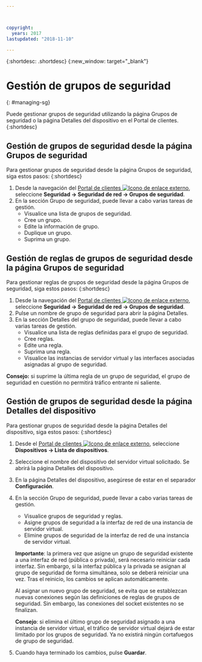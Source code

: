 ```yaml
---



copyright:
  years: 2017
lastupdated: "2018-11-10"

---
```


{:shortdesc: .shortdesc}
{:new_window: target="_blank"}

# Gestión de grupos de seguridad
{: #managing-sg}

Puede gestionar grupos de seguridad utilizando la página Grupos de seguridad o la página Detalles del dispositivo en el Portal de clientes.
{:shortdesc}

## Gestión de grupos de seguridad desde la página Grupos de seguridad

Para gestionar grupos de seguridad desde la página Grupos de seguridad, siga estos pasos:
{:shortdesc}

1. Desde la navegación del [Portal de clientes ![Icono de enlace externo](../../icons/launch-glyph.svg "Icono de enlace externo")](https://control.softlayer.com/), seleccione **Seguridad -> Seguridad de red -> Grupos de seguridad**.
2. En la sección Grupo de seguridad, puede llevar a cabo varias tareas de gestión.
     * Visualice una lista de grupos de seguridad.
     * Cree un grupo.
     * Edite la información de grupo.
     * Duplique un grupo.
     * Suprima un grupo.
     
## Gestión de reglas de grupos de seguridad desde la página Grupos de seguridad

Para gestionar reglas de grupos de seguridad desde la página Grupos de seguridad, siga estos pasos:
{:shortdesc}

1. Desde la navegación del [Portal de clientes ![Icono de enlace externo](../../icons/launch-glyph.svg "Icono de enlace externo")](https://control.softlayer.com/), seleccione **Seguridad -> Seguridad de red -> Grupos de seguridad**.
2. Pulse un nombre de grupo de seguridad para abrir la página Detalles.
3. En la sección Detalles del grupo de seguridad, puede llevar a cabo varias tareas de gestión.
     * Visualice una lista de reglas definidas para el grupo de seguridad.
     * Cree reglas.
     * Edite una regla.
     * Suprima una regla.
     * Visualice las instancias de servidor virtual y las interfaces asociadas asignadas al grupo de seguridad.
     
**Consejo:** si suprime la última regla de un grupo de seguridad, el grupo de seguridad en cuestión no permitirá tráfico entrante ni saliente.
     
## Gestión de grupos de seguridad desde la página Detalles del dispositivo

Para gestionar grupos de seguridad desde la página Detalles del dispositivo, siga estos pasos:
{:shortdesc}

1. Desde el [Portal de clientes ![Icono de enlace externo](../../icons/launch-glyph.svg "Icono de enlace externo")](https://control.softlayer.com/), seleccione **Dispositivos -> Lista de dispositivos**.
2. Seleccione el nombre del dispositivo del servidor virtual solicitado. Se abrirá la página Detalles del dispositivo.
3. En la página Detalles del dispositivo, asegúrese de estar en el separador **Configuración**.
4. En la sección Grupo de seguridad, puede llevar a cabo varias tareas de gestión.
     * Visualice grupos de seguridad y reglas.
     * Asigne grupos de seguridad a la interfaz de red de una instancia de servidor virtual.
     * Elimine grupos de seguridad de la interfaz de red de una instancia de servidor virtual.
     
     **Importante**: la primera vez que asigne un grupo de seguridad existente a una interfaz de red (pública o privada), será necesario reiniciar cada interfaz.  Sin embargo, si la interfaz pública y la privada se asignan al grupo de seguridad de forma simultánea, solo se deberá reiniciar una vez.  Tras el reinicio, los cambios se aplican automáticamente.
     
     Al asignar un nuevo grupo de seguridad, se evita que se establezcan nuevas conexiones según las definiciones de reglas de grupos de seguridad. Sin embargo, las conexiones del socket existentes no se finalizan.

     **Consejo**: si elimina el último grupo de seguridad asignado a una instancia de servidor virtual, el tráfico de servidor virtual dejará de estar limitado por los grupos de seguridad. Ya no existirá ningún cortafuegos de grupo de seguridad.
     
6. Cuando haya terminado los cambios, pulse **Guardar**.
